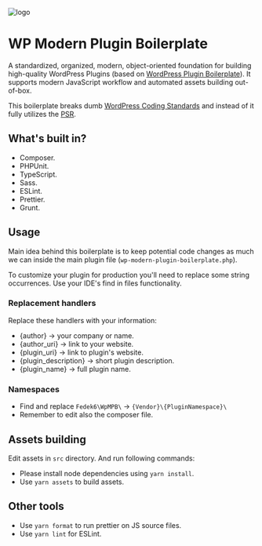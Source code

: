![logo](https://realhe.ro/img/logo.svg "Realhe.ro")

# WP Modern Plugin Boilerplate 

A standardized, organized, modern, object-oriented foundation for building high-quality WordPress Plugins (based on [WordPress Plugin Boilerplate](https://github.com/DevinVinson/WordPress-Plugin-Boilerplate)). It supports modern JavaScript workflow and automated assets building out-of-box.

This boilerplate breaks dumb [WordPress Coding Standards](https://make.wordpress.org/core/handbook/best-practices/coding-standards/) and instead of it fully utilizes the [PSR](https://www.php-fig.org/psr/).

## What's built in?

* Composer.
* PHPUnit.
* TypeScript.
* Sass.
* ESLint.
* Prettier.
* Grunt.

## Usage

Main idea behind this boilerplate is to keep potential code changes as much we can inside the main plugin file (`wp-modern-plugin-boilerplate.php`).

To customize your plugin for production you'll need to replace some string occurrences. Use your IDE's find in files functionality.

### Replacement handlers

Replace these handlers with your information:

* {author} → your company or name.
* {author_uri} → link to your website.
* {plugin_uri} → link to plugin's website.
* {plugin_description} → short plugin description.
* {plugin_name} → full plugin name.

### Namespaces

* Find and replace `Fedek6\WpMPB\` → `{Vendor}\{PluginNamespace}\`
* Remember to edit also the composer file.

## Assets building

Edit assets in `src` directory. And run following commands:

* Please install node dependencies using `yarn install`.
* Use `yarn assets` to build assets.

## Other tools

* Use `yarn format` to run prettier on JS source files.
* Use `yarn lint` for ESLint.
